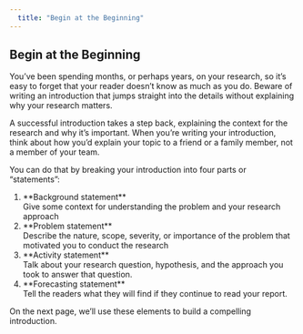 ```yaml
---
  title: "Begin at the Beginning"
---
```


##  Begin at the Beginning

You’ve been spending months, or perhaps years, on your research, so it’s easy to forget that your reader doesn’t know as much as you do. Beware of writing an introduction that jumps straight into the details without explaining why your research matters.

A successful introduction takes a step back, explaining the context for the research and why it’s important. When you’re writing your introduction, think about how you’d explain your topic to a friend or a family member, not a member of your team.

You can do that by breaking your introduction into four parts or “statements”:
<br>
<ol>
<li>**Background statement** <br>Give some context for understanding the problem and your research approach</li>

<li>**Problem statement** <br>Describe the nature, scope, severity, or importance of the problem that motivated you to conduct the research</li>

<li> **Activity statement** <br>Talk about your research question, hypothesis, and the approach you took to answer that question.</li>

<li> **Forecasting statement** <br>Tell the readers what they will find if they continue to read your report.</li>
</ol>

On the next page, we’ll use these elements to build a compelling introduction.
